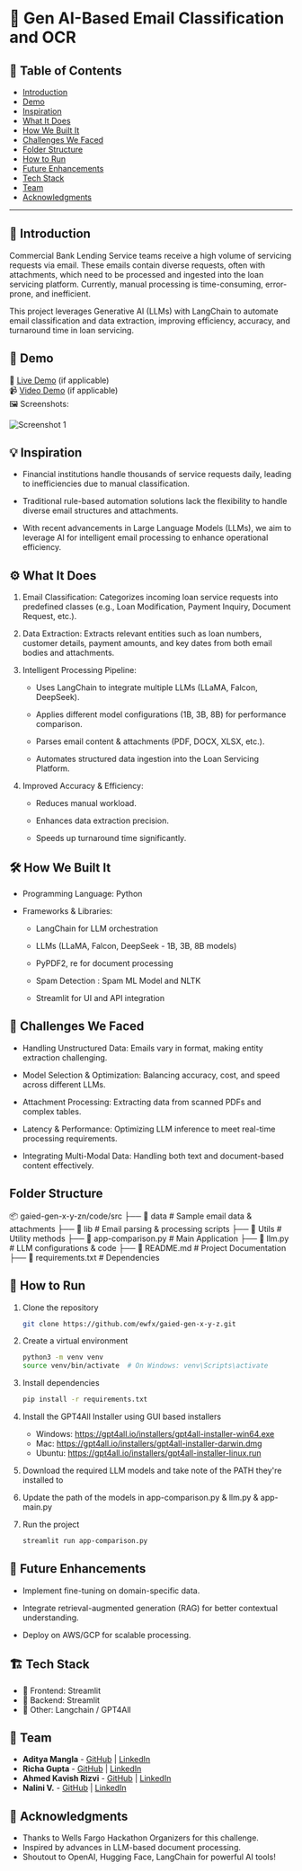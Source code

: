 # 🚀 Gen AI-Based Email Classification and OCR

## 📌 Table of Contents
- [Introduction](#introduction)
- [Demo](#demo)
- [Inspiration](#inspiration)
- [What It Does](#what-it-does)
- [How We Built It](#how-we-built-it)
- [Challenges We Faced](#challenges-we-faced)
- [Folder Structure](#folder-structure)
- [How to Run](#how-to-run)
- [Future Enhancements](#future-enhancements)
- [Tech Stack](#tech-stack)
- [Team](#team)
- [Acknowledgments](#acknowledgments)

---

## 🎯 Introduction
Commercial Bank Lending Service teams receive a high volume of servicing requests via email. These emails contain diverse requests, often with attachments, which need to be processed and ingested into the loan servicing platform. Currently, manual processing is time-consuming, error-prone, and inefficient.

This project leverages Generative AI (LLMs) with LangChain to automate email classification and data extraction, improving efficiency, accuracy, and turnaround time in loan servicing.

## 🎥 Demo
🔗 [Live Demo](#) (if applicable)  
📹 [Video Demo](#) (if applicable)  
🖼️ Screenshots:

![Screenshot 1](link-to-image)

## 💡 Inspiration
- Financial institutions handle thousands of service requests daily, leading to inefficiencies due to manual classification.

- Traditional rule-based automation solutions lack the flexibility to handle diverse email structures and attachments.

- With recent advancements in Large Language Models (LLMs), we aim to leverage AI for intelligent email processing to enhance operational efficiency.

## ⚙️ What It Does
1. Email Classification: Categorizes incoming loan service requests into predefined classes (e.g., Loan Modification, Payment Inquiry, Document Request, etc.).

2. Data Extraction: Extracts relevant entities such as loan numbers, customer details, payment amounts, and key dates from both email bodies and attachments.

3. Intelligent Processing Pipeline:
   - Uses LangChain to integrate multiple LLMs (LLaMA, Falcon, DeepSeek).

   - Applies different model configurations (1B, 3B, 8B) for performance comparison.

   - Parses email content & attachments (PDF, DOCX, XLSX, etc.).

   - Automates structured data ingestion into the Loan Servicing Platform.

4. Improved Accuracy & Efficiency:

   - Reduces manual workload.

   - Enhances data extraction precision.

   - Speeds up turnaround time significantly.

## 🛠️ How We Built It
- Programming Language: Python

- Frameworks & Libraries:

   - LangChain for LLM orchestration

   - LLMs (LLaMA, Falcon, DeepSeek - 1B, 3B, 8B models)

   - PyPDF2, re for document processing

   - Spam Detection : Spam ML Model and NLTK

   - Streamlit for UI and API integration

## 🚧 Challenges We Faced
- Handling Unstructured Data: Emails vary in format, making entity extraction challenging.

- Model Selection & Optimization: Balancing accuracy, cost, and speed across different LLMs.

- Attachment Processing: Extracting data from scanned PDFs and complex tables.

- Latency & Performance: Optimizing LLM inference to meet real-time processing requirements.

- Integrating Multi-Modal Data: Handling both text and document-based content effectively.

## Folder Structure
📦 gaied-gen-x-y-zn/code/src
├── 📂 data                    # Sample email data & attachments
├── 📂 lib                     # Email parsing & processing scripts
├── 📂 Utils                   # Utility methods
├── 📜 app-comparison.py       # Main Application
├── 📜 llm.py                  # LLM configurations & code
├── 📜 README.md               # Project Documentation
├── 📜 requirements.txt        # Dependencies


## 🏃 How to Run
1. Clone the repository  
   ```sh
   git clone https://github.com/ewfx/gaied-gen-x-y-z.git
   ```
2. Create a virtual environment
   ```sh
   python3 -m venv venv
   source venv/bin/activate  # On Windows: venv\Scripts\activate
   ```
3. Install dependencies  
   ```sh
   pip install -r requirements.txt
   ```
4. Install the GPT4All Installer using GUI based installers
   - Windows: https://gpt4all.io/installers/gpt4all-installer-win64.exe
   - Mac: https://gpt4all.io/installers/gpt4all-installer-darwin.dmg
   - Ubuntu: https://gpt4all.io/installers/gpt4all-installer-linux.run

5. Download the required LLM models and take note of the PATH they're installed to
6. Update the path of the models in app-comparison.py & llm.py & app-main.py
7. Run the project  
   ```sh
   streamlit run app-comparison.py
   ```

## 📌 Future Enhancements

   - Implement fine-tuning on domain-specific data.

   - Integrate retrieval-augmented generation (RAG) for better contextual understanding.

   - Deploy on AWS/GCP for scalable processing.

## 🏗️ Tech Stack
- 🔹 Frontend: Streamlit
- 🔹 Backend: Streamlit
- 🔹 Other: Langchain / GPT4All


## 👥 Team
- **Aditya Mangla** - [GitHub](https://github.com/aadimangla) | [LinkedIn](https://www.linkedin.com/in/aadimangla/)
- **Richa Gupta** - [GitHub](#) | [LinkedIn](#)
- **Ahmed Kavish Rizvi** - [GitHub](#) | [LinkedIn](#)
- **Nalini V.** - [GitHub](#) | [LinkedIn](#)

## 🌟 Acknowledgments
   - Thanks to Wells Fargo Hackathon Organizers for this challenge.
   - Inspired by advances in LLM-based document processing.
   - Shoutout to OpenAI, Hugging Face, LangChain for powerful AI tools!

